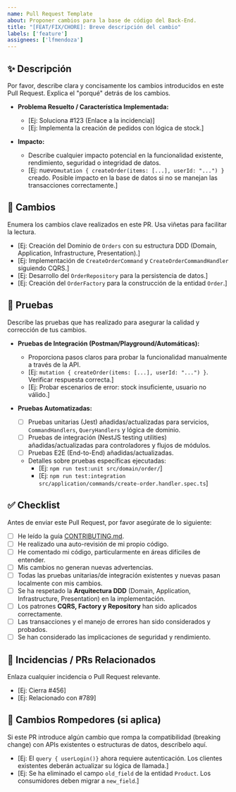 ```yaml
---
name: Pull Request Template
about: Proponer cambios para la base de código del Back-End.
title: "[FEAT/FIX/CHORE]: Breve descripción del cambio"
labels: ['feature']
assignees: ['lfmendoza']
---
```


## ✨ Descripción

Por favor, describe clara y concisamente los cambios introducidos en este Pull Request. Explica el "porqué" detrás de los cambios.

* **Problema Resuelto / Característica Implementada:**
    * [Ej: Soluciona #123 (Enlace a la incidencia)]
    * [Ej: Implementa la creación de pedidos con lógica de stock.]

* **Impacto:**
    * Describe cualquier impacto potencial en la funcionalidad existente, rendimiento, seguridad o integridad de datos.
    * [Ej: nuevo`mutation { createOrder(items: [...], userId: "...") }` creado. Posible impacto en la base de datos si no se manejan las transacciones correctamente.]

## 🚀 Cambios

Enumera los cambios clave realizados en este PR. Usa viñetas para facilitar la lectura.

* [Ej: Creación del Dominio de `Orders` con su estructura DDD (Domain, Application, Infrastructure, Presentation).]
* [Ej: Implementación de `CreateOrderCommand` y `CreateOrderCommandHandler` siguiendo CQRS.]
* [Ej: Desarrollo del `OrderRepository` para la persistencia de datos.]
* [Ej: Creación del `OrderFactory` para la construcción de la entidad `Order`.]

## 🧪 Pruebas

Describe las pruebas que has realizado para asegurar la calidad y corrección de tus cambios.

* **Pruebas de Integración (Postman/Playground/Automáticas):**
    * Proporciona pasos claros para probar la funcionalidad manualmente a través de la API.
    * [Ej: `mutation { createOrder(items: [...], userId: "...") }`. Verificar respuesta correcta.]
    * [Ej: Probar escenarios de error: stock insuficiente, usuario no válido.]

* **Pruebas Automatizadas:**
    * [ ] Pruebas unitarias (Jest) añadidas/actualizadas para servicios, `CommandHandlers`, `QueryHandlers` y lógica de dominio.
    * [ ] Pruebas de integración (NestJS testing utilities) añadidas/actualizadas para controladores y flujos de módulos.
    * [ ] Pruebas E2E (End-to-End) añadidas/actualizadas.
    * Detalles sobre pruebas específicas ejecutadas:
        * [Ej: `npm run test:unit src/domain/order/`]
        * [Ej: `npm run test:integration src/application/commands/create-order.handler.spec.ts`]

## ✅ Checklist

Antes de enviar este Pull Request, por favor asegúrate de lo siguiente:

* [ ] He leído la guía [CONTRIBUTING.md](CONTRIBUTING.md).
* [ ] He realizado una auto-revisión de mi propio código.
* [ ] He comentado mi código, particularmente en áreas difíciles de entender.
* [ ] Mis cambios no generan nuevas advertencias.
* [ ] Todas las pruebas unitarias/de integración existentes y nuevas pasan localmente con mis cambios.
* [ ] Se ha respetado la **Arquitectura DDD** (Domain, Application, Infrastructure, Presentation) en la implementación.
* [ ] Los patrones **CQRS, Factory y Repository** han sido aplicados correctamente.
* [ ] Las transacciones y el manejo de errores han sido considerados y probados.
* [ ] Se han considerado las implicaciones de seguridad y rendimiento.

## 🤝 Incidencias / PRs Relacionados

Enlaza cualquier incidencia o Pull Request relevante.

* [Ej: Cierra #456]
* [Ej: Relacionado con #789]

## 🚨 Cambios Rompedores (si aplica)

Si este PR introduce algún cambio que rompa la compatibilidad (breaking change) con APIs existentes o estructuras de datos, descríbelo aquí.

* [Ej: El `query { userLogin()}` ahora requiere autenticación. Los clientes existentes deberán actualizar su lógica de llamada.]
* [Ej: Se ha eliminado el campo `old_field` de la entidad `Product`. Los consumidores deben migrar a `new_field`.]
